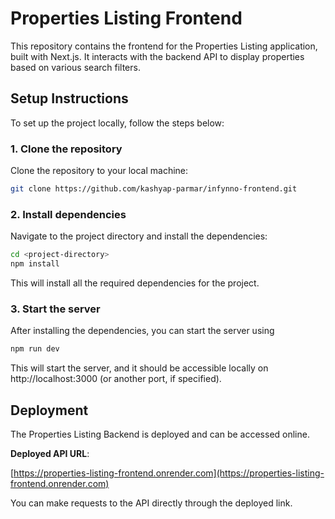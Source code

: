 # Properties Listing Frontend

This repository contains the frontend for the Properties Listing application, built with Next.js. It interacts with the backend API to display properties based on various search filters.

## Setup Instructions

To set up the project locally, follow the steps below:

### 1. Clone the repository
Clone the repository to your local machine:
```bash
git clone https://github.com/kashyap-parmar/infynno-frontend.git
```

### 2. Install dependencies
Navigate to the project directory and install the dependencies:
```bash
cd <project-directory>
npm install
```
This will install all the required dependencies for the project.

### 3. Start the server
After installing the dependencies, you can start the server using

```bash
npm run dev
```
This will start the server, and it should be accessible locally on http://localhost:3000 (or another port, if specified).

## Deployment

The Properties Listing Backend is deployed and can be accessed online.

**Deployed API URL**:  

[https://properties-listing-frontend.onrender.com](https://properties-listing-frontend.onrender.com)

You can make requests to the API directly through the deployed link.
